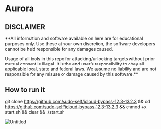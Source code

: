 # Aurora 

## DISCLAIMER
**All information and software available on here are for educational purposes only. Use these at your own discretion, the software developers cannot be held responsible for any damages caused.

Usage of all tools in this repo for attacking/unlocking targets without prior mutual consent is illegal. It is the end user’s responsibility to obey all applicable local, state and federal laws. We assume no liability and are not responsible for any misuse or damage caused by this software.**


## How to run it

git clone https://github.com/sudo-self/icloud-bypass-12.3-13.2.3 && cd https://github.com/sudo-self/icloud-bypass-12.3-13.2.3 && chmod +x start.sh && clear && ./start.sh


![Untitled](https://user-images.githubusercontent.com/119916323/227811006-2c810ea2-df37-4eb0-b095-0e0a379cf225.jpg)




